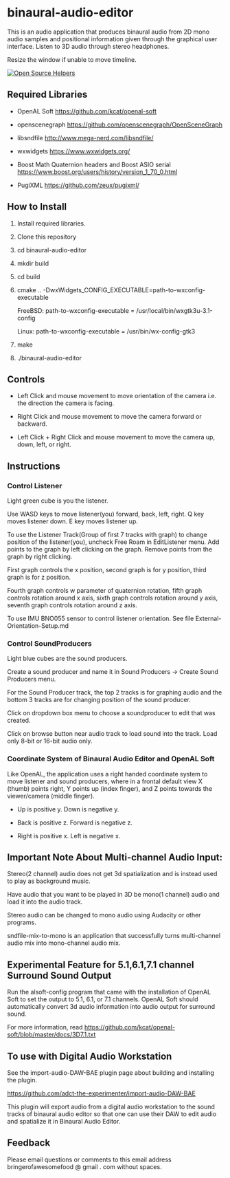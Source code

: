 
# binaural-audio-editor
This is an audio application that produces binaural audio from 2D mono audio samples and positional information given through the graphical user interface. Listen to 3D audio through stereo headphones.

Resize the window if unable to move timeline.

[![Open Source Helpers](https://www.codetriage.com/adct-the-experimenter/binaural-audio-editor/badges/users.svg)](https://www.codetriage.com/adct-the-experimenter/binaural-audio-editor)

## Required Libraries
- OpenAL Soft https://github.com/kcat/openal-soft

- openscenegraph https://github.com/openscenegraph/OpenSceneGraph

- libsndfile http://www.mega-nerd.com/libsndfile/

- wxwidgets https://www.wxwidgets.org/

- Boost Math Quaternion headers and Boost ASIO serial https://www.boost.org/users/history/version_1_70_0.html

- PugiXML https://github.com/zeux/pugixml/

## How to Install

1. Install required libraries.
2. Clone this repository
3. cd binaural-audio-editor
4. mkdir build
5. cd build
6. cmake .. -DwxWidgets_CONFIG_EXECUTABLE=path-to-wxconfig-executable
    
    FreeBSD: path-to-wxconfig-executable = /usr/local/bin/wxgtk3u-3.1-config
    
    Linux: path-to-wxconfig-executable = /usr/bin/wx-config-gtk3
7. make
8. ./binaural-audio-editor

## Controls

  - Left Click and mouse movement to move orientation of the camera i.e. the direction the camera is facing.
  
  - Right Click and mouse movement to move the camera forward or backward.
  
  - Left Click + Right Click and mouse movement to move the camera up, down, left, or right.

## Instructions

### Control Listener
  
  Light green cube is you the listener. 
  
  Use WASD keys to move listener(you) forward, back, left, right. Q key moves listener down. E key moves listener up.
  
  To use the Listener Track(Group of first 7 tracks with graph) to change position of the listener(you), uncheck Free Roam in EditListener menu. 
  Add points to the graph by left clicking on the graph. Remove points from the graph by right clicking.
  

  First graph controls the x position, second graph is for y position, third graph is for z position.
  
  
  Fourth graph controls w parameter of quaternion rotation, fifth graph controls rotation around x axis, sixth graph controls rotation around y axis, seventh graph controls rotation around z axis.
  
  To use IMU BNO055 sensor to control listener orientation.
  See file External-Orientation-Setup.md
  
### Control SoundProducers
  
  Light blue cubes are the sound producers.
  
  Create a sound producer and name it in Sound Producers -> Create Sound Producers menu.
  
  For the Sound Producer track, the top 2 tracks is for graphing audio and the bottom 3 tracks are for changing position of the sound producer.
  
  Click on dropdown box menu to choose a soundproducer to edit that was created.
  
  Click on browse button near audio track to load sound into the track. Load only 8-bit or 16-bit audio only.

### Coordinate System of Binaural Audio Editor and OpenAL Soft
  Like OpenAL, the application uses a right handed coordinate system to move listener and sound producers, where in a frontal default view X (thumb) points right,  Y points up (index finger), and Z points towards the viewer/camera (middle finger). 
  
  - Up is positive y. Down is negative y.
  
  - Back is positive z. Forward is negative z.
  
  - Right is positive x. Left is negative x.

## Important Note About Multi-channel Audio Input:
Stereo(2 channel) audio does not get 3d spatialization and is instead used to play as background music.

Have audio that you want to be played in 3D be mono(1 channel) audio
and load it into the audio track.

Stereo audio can be changed to mono audio using Audacity or other programs.

sndfile-mix-to-mono is an application that successfully turns multi-channel audio mix into mono-channel audio mix.

  
## Experimental Feature for 5.1,6.1,7.1 channel Surround Sound Output
Run the alsoft-config program that came with the installation of OpenAL Soft to
set the output to 5.1, 6.1, or 7.1 channels.
OpenAL Soft should automatically convert 3d audio information into audio output for surround sound.

For more information, read https://github.com/kcat/openal-soft/blob/master/docs/3D7.1.txt 

## To use with Digital Audio Workstation

See the import-audio-DAW-BAE plugin page about building and installing the plugin.

https://github.com/adct-the-experimenter/import-audio-DAW-BAE

This plugin will export audio from a digital audio workstation to the sound tracks of binaural audio editor so that one can use their DAW to edit audio and spatialize it in Binaural Audio Editor.
## Feedback 
Please email questions or comments to this email address bringerofawesomefood @ gmail . com without spaces.
